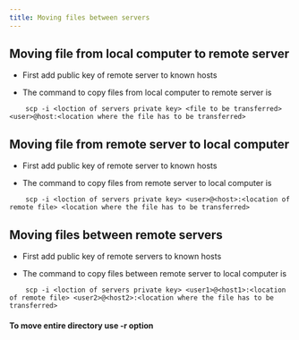 ```yaml
---
title: Moving files between servers
---
```


## Moving file from local computer to remote server

* First add public key of remote server to known hosts 

* The command to copy files from local computer to remote server is

```
    scp -i <loction of servers private key> <file to be transferred> <user>@host:<location where the file has to be transferred>

```

## Moving file from  remote server to local computer

* First add public key of remote server to known hosts 

* The command to copy files from remote server to local computer is

```
    scp -i <loction of servers private key> <user>@<host>:<location of remote file> <location where the file has to be transferred>

```

## Moving files between remote servers

* First add public key of remote servers to known hosts 

* The command to copy files between remote server to local computer is

```
    scp -i <loction of servers private key> <user1>@<host1>:<location of remote file> <user2>@<host2>:<location where the file has to be transferred>

```

#### To move entire directory use -r option
